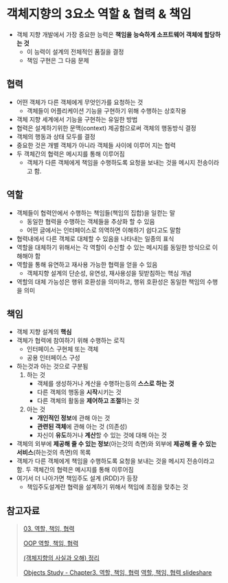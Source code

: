 # 객체지향의 3요소 역할 & 협력 & 책임

- 객체 지향 개발에서 가장 중요한 능력은 **책임을 능숙하게 소프트웨어 객체에 할당하는 것**
  - 이 능력이 설계의 전체적인 품질을 결정
  - 책임 구현은 그 다음 문제



## 협력

- 어떤 객체가 다른 객체에게 무엇인가를 요청하는 것
  - 객체들이 어플리케이션 기능을 구현하기 위해 수행하는 상호작용
- 객체 지향 세계에서 기능을 구현하는 유일한 방법
- 협력은 설계하기위한 문맥(context) 제공함으로써 객체의 행동방식 결정
- 객체의 행동과 상태 모두를 결정 
- 중요한 것은 개별 객체가 아니라 객체들 사이에 이루어 지는 협력
- 두 객체간의 협력은 메시지를 통해 이루어짐
  - 객체가 다른 객체에게 책임을 수행하도록 요청을 보내는 것을 메시지 전송이라고 함. 



## 역할

- 객체들이 협력안에서 수행하는 책임들(책임의 집합)을 일컫는 말
  - 동일한 협력을 수행하는 객체들을 추상화 할 수 있음
  - 어떤 글에서는 인터페이스로 의역하면 이해하기 쉽다고도 말함
- 협력내에서 다른 객체로 대체할 수 있음을 나타내는 일종의 표식
- 역할을 대체하기 위해서는 각 역할이 수신할 수 있는 메시지를 동일한 방식으로 이해해야 함
- 역할을 통해 유연하고 재사용 가능한 협력을 얻을 수 있음
  - 객체지향 설계의 단순성, 유연성, 재사용성을 뒷받침하는 핵심 개념
- 역할의 대체 가능성은 행위 호환성을 의미하고, 행위 호환성은 동일한 책임의 수행을 의미



## 책임

- 객체 지향 설계의 **핵심**
- 객체가 협력에 참여하기 위해 수행하는 로직 
  - 인터페이스 구현체 또는 객체
  - 공용 인터페이스 구성
- 하는것과 아는 것으로 구분됨
  1. 하는 것
     - 객체를 생성하거나 계산을 수행하는등의 **스스로 하는 것**
     - 다른 객체의 행동을 **시작**시키는 것
     - 다른 객체의 활동을 **제어하고 조절**하는 것
  2. 아는 것
     - **개인적인 정보**에 관해 아는 것
     - **관련된 객체**에 관해 아는 것 (의존성)
     - 자신이 **유도**하거나 **계산**할 수 있는 것에 대해 아는 것
- 객체의 외부에 **제공해 줄 수 있는 정보**(아는것의 측면)와 외부에 **제공해 줄 수 있는 서비스**(하는것의 측면)의 목록
- 객체가 다른 객체에게 책임을 수행하도록 요청을 보내는 것을 메시지 전송이라고 함. 두 객체간의 협력은 메시지를 통해 이루어짐
- 여기서 더 나아가면 책임주도 설계 (RDD)가 등장
  - 책임주도설계란 협력을 설계하기 위해서 책임에 초점을 맞추는 것





## 참고자료

> [03. 역할, 책임, 협력](https://velog.io/@ljinsk3/03.-%EC%97%AD%ED%95%A0-%EC%B1%85%EC%9E%84-%ED%98%91%EB%A0%A5)
>
> [OOP 역할, 책임, 협력](https://o-o-wl.tistory.com/11)
>
> [(객체지향의 사실과 오해) 정리](https://jongmin92.github.io/2019/02/10/Programming/object_oriented_facts_and_misunderstandings/)
>
> [Objects Study - Chapter3. 역할, 책임, 협력](https://jaehun2841.github.io/2020/05/10/object-chapter3/#역할-책임-협력)
> [역할, 책임, 협력 slideshare](https://www.slideshare.net/baejjae93/roles-responsibilities-collaborations)
